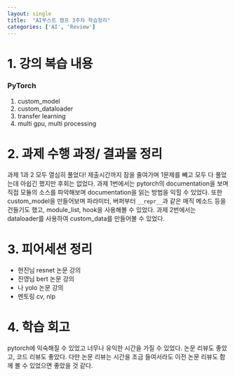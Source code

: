 ```yaml
---
layout: single
title:  "AI부스트 캠프 3주차 학습정리"
categories: ['AI', 'Review']
---
```



# 1. 강의 복습 내용
### PyTorch
1. custom_model
2. custom_dataloader
3. transfer learning 
4. multi gpu, multi processing



# 2. 과제 수행 과정/ 결과물 정리
과제 1과 2 모두 열심히 풀었다! 제출시간까지 잠을 줄여가며 1문제를 빼고 모두 다 풀었는데 아쉽긴 했지만 후회는 없었다. 
과제 1번에서는 pytorch의 documentation을 보며 직접 모듈의 소스를 파악해보며 documentation을 읽는 방법을 익힐 수 있었다.
또한 custom_model을 만들어보며 파라미터, 버퍼부터 ```__repr__```과 같은 매직 메소드 등을 건들기도 했고, module_list, hook을 사용해볼 수 있었다.
과제 2번에서는 dataloader를 사용하여 custom_data를 만들어볼 수 있었다.

# 3. 피어세션 정리
- 현진님 resnet 논문 강의
- 진영님 bert 논문 강의
- 나 yolo 논문 강의
- 멘토링 cv, nlp 

# 4. 학습 회고 
pytorch에 익숙해질 수 있었고 너무나 유익한 시간을 가질 수 있었다. 논문 리뷰도 좋았고, 코드 리뷰도 좋았다. 다만 논문 리뷰는 시간을 조금 들여서라도
 이전 논문 리뷰도 함께 볼 수 있었으면 좋았을 것 같다. 
